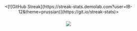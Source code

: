 
<div align="center">
  <[![GitHub Streak](https://streak-stats.demolab.com?user=IB-12&theme=prussian)](https://git.io/streak-stats)>
</div>


###

<div align="center">
  <img src="https://profile-counter.glitch.me/IB-12/count.svg?"  />
</div>

###
